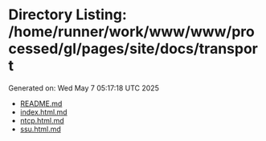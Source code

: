 # Directory Listing: /home/runner/work/www/www/processed/gl/pages/site/docs/transport
Generated on: Wed May  7 05:17:18 UTC 2025

- [README.md](README.md)
- [index.html.md](index.html.md)
- [ntcp.html.md](ntcp.html.md)
- [ssu.html.md](ssu.html.md)
